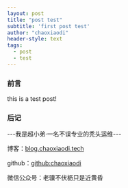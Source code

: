 ```yaml
---
layout: post
title: "post test"
subtitle: 'first post test'
author: "chaoxiaodi"
header-style: text
tags:
  - post
  - test
---
```


### 前言
this is a test post!

### 后记




---我是超小弟·一名不误专业的秃头运维---

博客：[blog.chaoxiaodi.tech](https://blog.chaoxiaodi.tech)

github：[github:chaoxiaodi](https://github.com/chaoxiaodi)

微信公众号：老骥不伏枥只是近黄昏







